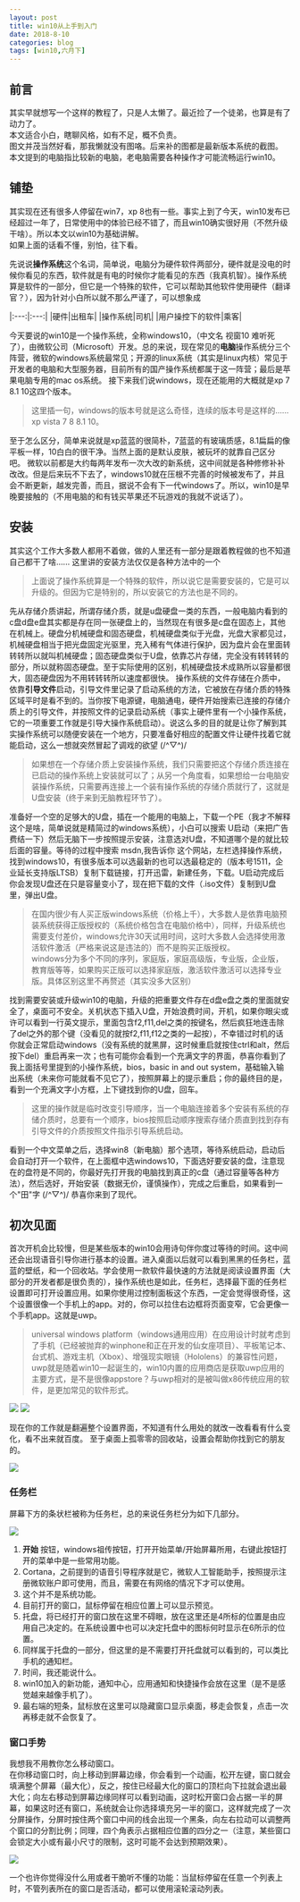 ```yaml
---
layout: post
title: win10从上手到入门
date: 2018-8-10
categories: blog
tags: [win10,六月下]
---
```


## 前言

其实早就想写一个这样的教程了，只是人太懒了。最近捡了一个徒弟，也算是有了动力了。  
本文适合小白，瞎聊风格，如有不足，概不负责。  
图文并茂当然好看，那我懒就没有图咯。后来补的图都是最新版本系统的截图。  
本文提到的电脑指比较新的电脑，老电脑需要各种操作才可能流畅运行win10。  

## 铺垫

其实现在还有很多人停留在win7，xp 8也有一些。事实上到了今天，win10发布已经超过一年了，日常使用中的体验已经不错了，而且win10确实很好用（不然升级干啥）。所以本文以win10为基础讲解。  
如果上面的话看不懂，别怕，往下看。  

先说说**操作系统**这个名词，简单说，电脑分为硬件软件两部分，硬件就是没电的时候你看见的东西，软件就是有电的时候你才能看见的东西（我真机智）。操作系统算是软件的一部分，但它是一个特殊的软件，它可以帮助其他软件使用硬件（翻译官？），因为针对小白所以就不那么严谨了，可以想象成  

|:---:|:---:|
|硬件|出租车|
|操作系统|司机|
|用户操控下的软件|乘客|

今天要说的win10是一个操作系统，全称windows10，（中文名 视窗10 难听死了），由微软公司（Microsoft）开发。总的来说，现在常见的**电脑**操作系统分三个阵营，微软的windows系统最常见；开源的linux系统（其实是linux内核）常见于开发者的电脑和大型服务器，目前所有的国产操作系统都属于这一阵营；最后是苹果电脑专用的mac os系统。
接下来我们说windows，现在还能用的大概就是xp 7 8.1 10这四个版本。  

> 这里插一句，windows的版本号就是这么奇怪，连续的版本号是这样的……xp vista 7 8 8.1 10。  

至于怎么区分，简单来说就是xp蓝蓝的很简朴，7蓝蓝的有玻璃质感，8.1扁扁的像平板一样，10白白的很干净。当然上面的是默认皮肤，被玩坏的就靠自己区分吧。
微软以前都是大约每两年发布一次大改的新系统，这中间就是各种修修补补改改。但是后来玩不下去了，windows10就在压根不完善的时候被发布了，并且会不断更新，越发完善，而且，据说不会有下一代windows了。所以，win10是早晚要接触的（不用电脑的和有钱买苹果还不玩游戏的我就不说话了）。  

## 安装

其实这个工作大多数人都用不着做，做的人里还有一部分是跟着教程做的也不知道自己都干了啥......
这里讲的安装方法仅仅是各种方法中的一个  

> 上面说了操作系统算是一个特殊的软件，所以说它是需要安装的，它是可以升级的。但因为它是特别的，所以安装它的方法也是不同的。  

先从存储介质讲起，所谓存储介质，就是u盘硬盘一类的东西，一般电脑内看到的c盘d盘e盘其实都是存在同一张硬盘上的，当然现在有很多是c盘在固态上，其他在机械上。硬盘分机械硬盘和固态硬盘，机械硬盘类似于光盘，光盘大家都见过，机械硬盘相当于把光盘固定光驱里，充入稀有气体进行保护，因为盘片会在里面转转转所以就叫机械硬盘；固态硬盘类似于U盘，依靠芯片存储，完全没有转转转的部分，所以就称固态硬盘。至于实际使用的区别，机械硬盘技术成熟所以容量都很大，固态硬盘因为不用转转转所以速度都很快。
操作系统的文件存储在介质中，依靠**引导文件**启动，引导文件里记录了启动系统的方法，它被放在存储介质的特殊区域平时是看不到的。当你按下电源键，电脑通电，硬件开始搜索已连接的存储介质上的引导文件，并按照文件的记录启动系统（事实上硬件里有一个小操作系统，它的一项重要工作就是引导大操作系统启动）。说这么多的目的就是让你了解到其实操作系统可以随便安装在一个地方，只要准备好相应的配置文件让硬件找着它就能启动，这么一想就突然冒起了调戏的欲望 (/^▽^)/  

> 如果想在一个存储介质上安装操作系统，我们只需要把这个存储介质连接在已启动的操作系统上安装就可以了；从另一个角度看，如果想给一台电脑安装操作系统，只需要再连接上一个装有操作系统的存储介质就行了，这就是U盘安装（终于来到无脑教程环节了）。  

准备好一个空的足够大的U盘，插在一个能用的电脑上，下载一个PE（我才不解释这个是啥，简单说就是精简过的windows系统），小白可以搜索 U启动（来把广告费结一下）然后无脑下一步按照提示安装，注意选对U盘，不知道哪个是的就比较后面的容量。等待的过程中搜索 msdn,我告诉你 这个网站，左栏选择操作系统，找到windows10，有很多版本可以选最新的也可以选最稳定的（版本号1511，企业延长支持版LTSB）复制下载链接，打开迅雷，新建任务，下载。U启动完成后你会发现U盘还在只是容量变小了，现在把下载的文件（.iso文件）复制到U盘里，弹出U盘。  

> 在国内很少有人买正版windows系统（价格上千），大多数人是依靠电脑预装系统获得正版授权的（系统价格包含在电脑价格中），同样，升级系统也需要支付差价，windows允许30天试用时间，这时大多数人会选择使用激活软件激活（严格来说这是违法的）而不是购买正版授权。  
> windows分为多个不同的序列，家庭版，家庭高级版，专业版，企业版，教育版等等，如果购买正版可以选择家庭版，激活软件激活可以选择专业版。具体区别这里不再赘述（其实没多大区别）  

找到需要安装或升级win10的电脑，升级的把重要文件存在d盘e盘之类的里面就安全了，桌面可不安全。关机状态下插入U盘，开始浪费时间，开机，如果你眼尖或许可以看到一行英文提示，里面包含f2,f11,del之类的按键名，然后疯狂地连击除了del之外的那个键（没看见的就按f2,f11,f12之类的一起按），不幸错过时机的话你就会正常启动windows（没有系统的就黑屏，这时候重启就按住ctrl和alt，然后按下del）重启再来一次；也有可能你会看到一个充满文字的界面，恭喜你看到了我上面括号里提到的小操作系统，bios，basic in and out system，基础输入输出系统（未来你可能就看不见它了），按照屏幕上的提示重启；你的最终目的是，看到一个充满文字小方框，上下键找到你的U盘，回车。  

> 这里的操作就是临时改变引导顺序，当一个电脑连接着多个安装有系统的存储介质时，总要有一个顺序，bios按照启动顺序搜索存储介质直到找到存有引导文件的介质按照文件指示引导系统启动。  

看到一个中文菜单之后，选择win8（新电脑）那个选项，等待系统启动，启动后会自动打开一个软件，在上面框中选windows10，下面选好要安装的盘，注意现在的盘符是不同的，你最好先打开我的电脑找到真正的c盘（通过容量等各种方法），然后选好，开始安装（数据无价，谨慎操作），完成之后重启，如果看到一个"田"字 (/^▽^)/ 恭喜你来到了现代。  

## 初次见面  

首次开机会比较慢，但是某些版本的win10会用诗句伴你度过等待的时间。这中间还会出现语音引导你进行基本的设置。进入桌面以后就可以看到黑黑的任务栏，蓝蓝的壁纸，和一个回收站。学会使用一款软件最快速的方法就是阅读设置界面（大部分的开发者都是很负责的），操作系统也是如此，任务栏，选择最下面的任务栏设置即可打开设置应用。如果你使用过控制面板这个东西，一定会觉得很奇怪，这个设置很像一个手机上的app。对的，你可以拉住右边框将页面变窄，它会更像一个手机app。这就是uwp。  

> universal windows platform（windows通用应用）在应用设计时就考虑到了手机（已经被抛弃的winphone和正在开发的仙女座项目）、平板笔记本、台式机、游戏主机（Xbox）、增强现实眼镜（Hololens）的兼容性问题，uwp就是随着win10一起诞生的，win10内置的应用商店是获取uwp应用的主要方式，是不是很像appstore？与uwp相对的是被叫做x86传统应用的软件，是更加常见的软件形式。  

![](/img/18_8_10_1.png)
![](/img/18_8_10_2.png)

现在你的工作就是翻遍整个设置界面，不知道有什么用处的就改一改看看有什么变化，看不出来就百度。
至于桌面上孤零零的回收站，设置会帮助你找到它的朋友的。  

![](/img/18_8_10_3.png)

### 任务栏

屏幕下方的条状栏被称为任务栏，总的来说任务栏分为如下几部分。  

![](/img/18_8_10_6.png)

1. **开始** 按钮，windows祖传按钮，打开开始菜单/开始屏幕所用，右键此按钮打开的菜单中是一些常用功能。  
2. Cortana，之前提到的语音引导程序就是它，微软人工智能助手，按照提示注册微软账户即可使用，而且，需要在有网络的情况下才可以使用。  
3. 这个并不是系统功能。  
4. 目前打开的窗口，鼠标停留在相应位置上可以显示预览。
5. 托盘，将已经打开的窗口放在这里不碍眼，放在这里还是4所标的位置是由应用自己决定的。在系统设置中也可以决定托盘中的图标何时显示在6所示的位置。
6. 同样属于托盘的一部分，但这里的是不需要打开托盘就可以看到的，可以类比手机的通知栏。
7. 时间，我还能说什么。
8. win10加入的新功能，通知中心，应用通知和快捷操作会放在这里（是不是感觉越来越像手机了）。
9. 最右端的短条，鼠标放在这里可以隐藏窗口显示桌面，移走会恢复，点击一次再移走就不会恢复了。

### 窗口手势

我想我不用教你怎么移动窗口。  
在你移动窗口时，向上移动到屏幕边缘，你会看到一个动画，松开左键，窗口就会填满整个屏幕（最大化），反之，按住已经最大化的窗口的顶栏向下拉就会退出最大化；向左右移动到屏幕边缘同样可以看到动画，这时松开窗口会占据一半的屏幕，如果这时还有窗口，系统就会让你选择填充另一半的窗口，这样就完成了一次分屏操作，分屏时按住两个窗口中间的线会出现一个黑条，向左右拉动可以调整两个窗口的分割比例；同理，四个角表示占据相应位置的四分之一（注意，某些窗口会锁定大小或有最小尺寸的限制，这时可能不会达到预期效果）。  

![](/img/18_8_10_7.png)

一个也许你觉得没什么用或者干脆听不懂的功能：当鼠标停留在任意一个列表上时，不管列表所在的窗口是否活动，都可以使用滚轮滚动列表。  
